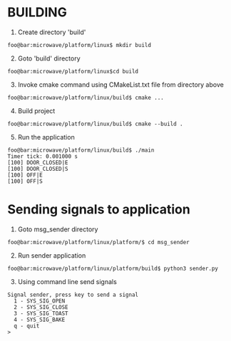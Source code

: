 # BUILDING
1. Create directory 'build'
```shell
foo@bar:microwave/platform/linux$ mkdir build
```
2. Goto 'build' directory
```shell
foo@bar:microwave/platform/linux$cd build
```
3. Invoke cmake command using CMakeList.txt file from directory above
```shell
foo@bar:microwave/platform/linux/build$ cmake ...
```
4. Build project
```shell
foo@bar:microwave/platform/linux/build$ cmake --build .
```
5. Run the application
```shell
foo@bar:microwave/platform/linux/build$ ./main
Timer tick: 0.001000 s
[100] DOOR_CLOSED|E
[100] DOOR_CLOSED|S
[100] OFF|E
[100] OFF|S
```

# Sending signals to application
1. Goto msg_sender directory
```shell
foo@bar:microwave/platform/linux/platform/$ cd msg_sender
```
2. Run sender application
```shell
foo@bar:microwave/platform/linux/platform/build$ python3 sender.py
```
3. Using command line send signals
```shell
Signal sender, press key to send a signal
  1 - SYS_SIG_OPEN
  2 - SYS_SIG_CLOSE
  3 - SYS_SIG_TOAST
  4 - SYS_SIG_BAKE
  q - quit
>
```
